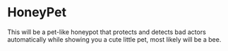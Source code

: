 # HoneyPet

This will be a pet-like honeypot that protects and detects bad actors automatically while showing you a cute little pet, most likely will be a bee.
